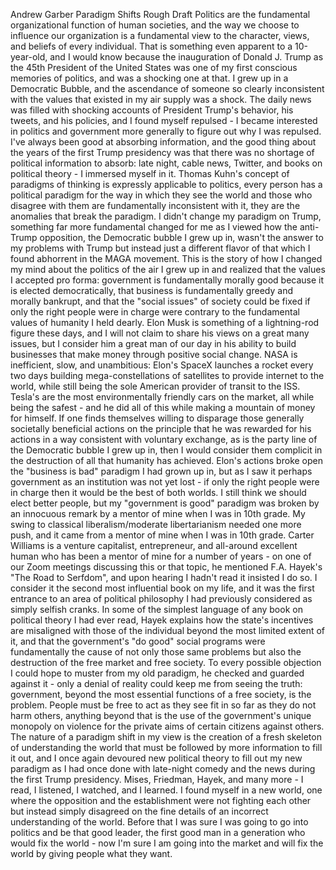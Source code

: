 Andrew Garber
Paradigm Shifts Rough Draft
Politics are the fundamental organizational function of human societies, and the way we choose to influence our organization is a fundamental view to the character, views, and beliefs of every individual. That is something even apparent to a 10-year-old, and I would know because the inauguration of Donald J. Trump as the 45th President of the United States was one of my first conscious memories of politics, and was a shocking one at that. I grew up in a Democratic Bubble, and the ascendance of someone so clearly inconsistent with the values that existed in my air supply was a shock. The daily news was filled with shocking accounts of President Trump's behavior, his tweets, and his policies, and I found myself repulsed - I became interested in politics and government more generally to figure out why I was repulsed. I've always been good at absorbing information, and the good thing about the years of the first Trump presidency was that there was no shortage of political information to absorb: late night, cable news, Twitter, and books on political theory - I immersed myself in it. Thomas Kuhn's concept of paradigms of thinking is expressly applicable to politics, every person has a political paradigm for the way in which they see the world and those who disagree with them are fundamentally inconsistent with it, they are the anomalies that break the paradigm. I didn't change my paradigm on Trump, something far more fundamental changed for me as I viewed how the anti-Trump opposition, the Democratic bubble I grew up in, wasn't the answer to my problems with Trump but instead just a different flavor of that which I found abhorrent in the MAGA movement. This is the story of how I changed my mind about the politics of the air I grew up in and realized that the values I accepted pro forma: government is fundamentally morally good because it is elected democratically, that business is fundamentally greedy and morally bankrupt, and that the "social issues" of society could be fixed if only the right people were in charge were contrary to the fundamental values of humanity I held dearly.
Elon Musk is something of a lightning-rod figure these days, and I will not claim to share his views on a great many issues, but I consider him a great man of our day in his ability to build businesses that make money through positive social change. NASA is inefficient, slow, and unambitious: Elon's SpaceX launches a rocket every two days building mega-constellations of satellites to provide internet to the world, while still being the sole American provider of transit to the ISS. Tesla's are the most environmentally friendly cars on the market, all while being the safest - and he did all of this while making a mountain of money for himself. If one finds themselves willing to disparage those generally societally beneficial actions on the principle that he was rewarded for his actions in a way consistent with voluntary exchange, as is the party line of the Democratic bubble I grew up in, then I would consider them complicit in the destruction of all that humanity has achieved. Elon's actions broke open the "business is bad" paradigm I had grown up in, but as I saw it perhaps government as an institution was not yet lost - if only the right people were in charge then it would be the best of both worlds.
I still think we should elect better people, but my "government is good" paradigm was broken by an innocuous remark by a mentor of mine when I was in 10th grade. My swing to classical liberalism/moderate libertarianism needed one more push, and it came from a mentor of mine when I was in 10th grade. Carter Williams is a venture capitalist, entrepreneur, and all-around excellent human who has been a mentor of mine for a number of years - on one of our Zoom meetings discussing this or that topic, he mentioned F.A. Hayek's "The Road to Serfdom", and upon hearing I hadn't read it insisted I do so. I consider it the second most influential book on my life, and it was the first entrance to an area of political philosophy I had previously considered as simply selfish cranks. In some of the simplest language of any book on political theory I had ever read, Hayek explains how the state's incentives are misaligned with those of the individual beyond the most limited extent of it, and that the government's "do good" social programs were fundamentally the cause of not only those same problems but also the destruction of the free market and free society. To every possible objection I could hope to muster from my old paradigm, he checked and guarded against it - only a denial of reality could keep me from seeing the truth: government, beyond the most essential functions of a free society, is the problem. People must be free to act as they see fit in so far as they do not harm others, anything beyond that is the use of the government's unique monopoly on violence for the private aims of certain citizens against others.
The nature of a paradigm shift in my view is the creation of a fresh skeleton of understanding the world that must be followed by more information to fill it out, and I once again devoured new political theory to fill out my new paradigm as I had once done with late-night comedy and the news during the first Trump presidency. Mises, Friedman, Hayek, and many more - I read, I listened, I watched, and I learned. I found myself in a new world, one where the opposition and the establishment were not fighting each other but instead simply disagreed on the fine details of an incorrect understanding of the world. Before that I was sure I was going to go into politics and be that good leader, the first good man in a generation who would fix the world - now I'm sure I am going into the market and will fix the world by giving people what they want.
